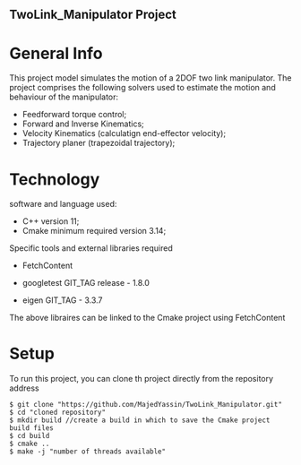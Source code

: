 ## TwoLink_Manipulator Project

# General Info
This project model simulates the motion of a 2DOF two link manipulator. 
The project comprises the following solvers used to estimate the motion and behaviour of the manipulator: 
- Feedforward torque control;
- Forward and Inverse Kinematics;
- Velocity Kinematics (calculatign end-effector velocity);
- Trajectory planer (trapezoidal trajectory);

# Technology 
software and language used:
- C++ version 11;
- Cmake minimum required version 3.14;

Specific tools and external libraries required 

- FetchContent

- googletest GIT_TAG release - 1.8.0
- eigen GIT_TAG - 3.3.7 

The above libraires can be linked to the Cmake project using FetchContent   

# Setup 
To run this project, you can clone th project directly from the repository address 
```
$ git clone "https://github.com/MajedYassin/TwoLink_Manipulator.git"
$ cd "cloned repository"
$ mkdir build //create a build in which to save the Cmake project build files 
$ cd build
$ cmake ..
$ make -j "number of threads available" 
```
